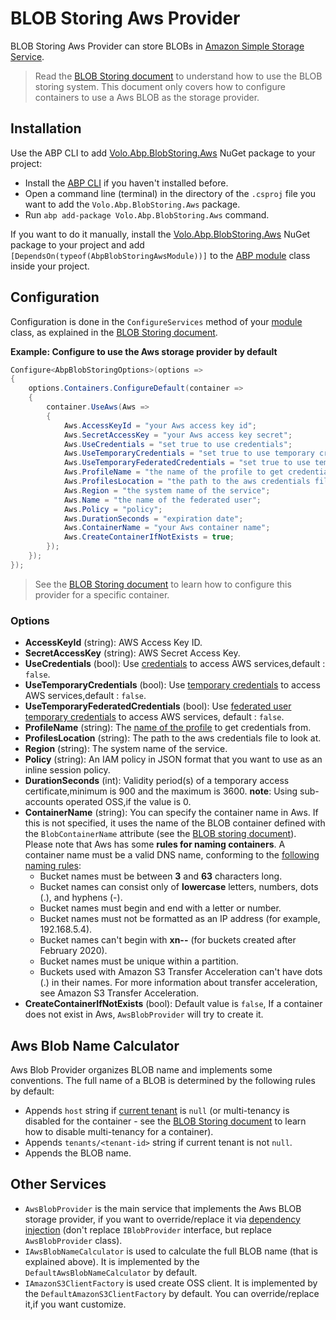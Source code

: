 # BLOB Storing Aws Provider

BLOB Storing Aws Provider can store BLOBs in [Amazon Simple Storage Service](https://aws.amazon.com/s3/).

> Read the [BLOB Storing document](Blob-Storing.md) to understand how to use the BLOB storing system. This document only covers how to configure containers to use a Aws BLOB as the storage provider.

## Installation

Use the ABP CLI to add [Volo.Abp.BlobStoring.Aws](https://www.nuget.org/packages/Volo.Abp.BlobStoring.Aws) NuGet package to your project:

* Install the [ABP CLI](https://docs.abp.io/en/abp/latest/CLI) if you haven't installed before.
* Open a command line (terminal) in the directory of the `.csproj` file you want to add the `Volo.Abp.BlobStoring.Aws` package.
* Run `abp add-package Volo.Abp.BlobStoring.Aws` command.

If you want to do it manually, install the [Volo.Abp.BlobStoring.Aws](https://www.nuget.org/packages/Volo.Abp.BlobStoring.Aws) NuGet package to your project and add `[DependsOn(typeof(AbpBlobStoringAwsModule))]` to the [ABP module](Module-Development-Basics.md) class inside your project.

## Configuration

Configuration is done in the `ConfigureServices` method of your [module](Module-Development-Basics.md) class, as explained in the [BLOB Storing document](Blob-Storing.md).

**Example: Configure to use the Aws storage provider by default**

````csharp
Configure<AbpBlobStoringOptions>(options =>
{
    options.Containers.ConfigureDefault(container =>
    {
        container.UseAws(Aws =>
        {
            Aws.AccessKeyId = "your Aws access key id";
            Aws.SecretAccessKey = "your Aws access key secret";
            Aws.UseCredentials = "set true to use credentials";
            Aws.UseTemporaryCredentials = "set true to use temporary credentials";
            Aws.UseTemporaryFederatedCredentials = "set true to use temporary federated credentials";
            Aws.ProfileName = "the name of the profile to get credentials from";
            Aws.ProfilesLocation = "the path to the aws credentials file to look at";
            Aws.Region = "the system name of the service";
            Aws.Name = "the name of the federated user";
            Aws.Policy = "policy";
            Aws.DurationSeconds = "expiration date";
            Aws.ContainerName = "your Aws container name";
            Aws.CreateContainerIfNotExists = true;
        });
    });
});

````

> See the [BLOB Storing document](Blob-Storing.md) to learn how to configure this provider for a specific container.

### Options

* **AccessKeyId** (string): AWS Access Key ID.
* **SecretAccessKey** (string): AWS Secret Access Key.
* **UseCredentials** (bool): Use [credentials](https://docs.aws.amazon.com/AmazonS3/latest/dev/AuthUsingAcctOrUserCredentials.html) to access AWS services,default : `false`.
* **UseTemporaryCredentials** (bool): Use [temporary credentials](https://docs.aws.amazon.com/AmazonS3/latest/dev/AuthUsingTempSessionToken.html) to access AWS services,default : `false`.
* **UseTemporaryFederatedCredentials** (bool): Use [federated user temporary credentials](https://docs.aws.amazon.com/AmazonS3/latest/dev/AuthUsingTempFederationToken.html) to access AWS services, default : `false`.
* **ProfileName** (string): The [name of the profile](https://docs.aws.amazon.com/sdk-for-net/v3/developer-guide/net-dg-config-creds.html) to get credentials from.
* **ProfilesLocation** (string): The path to the aws credentials file to look at.
* **Region** (string): The system name of the service.
* **Policy** (string): An IAM policy in JSON format that you want to use as an inline session policy.
* **DurationSeconds** (int): Validity period(s) of a temporary access certificate,minimum is 900 and the maximum is 3600. **note**: Using sub-accounts operated OSS,if the value is 0.
* **ContainerName** (string): You can specify the container name in Aws. If this is not specified, it uses the name of the BLOB container defined with the `BlobContainerName` attribute (see the [BLOB storing document](Blob-Storing.md)). Please note that Aws has some **rules for naming containers**. A container name must be a valid DNS name, conforming to the [following naming rules](https://docs.aws.amazon.com/AmazonS3/latest/dev/BucketRestrictions.html):
    * Bucket names must be between **3** and **63** characters long.
    * Bucket names can consist only of **lowercase** letters, numbers, dots (.), and hyphens (-).
    * Bucket names must begin and end with a letter or number.
    * Bucket names must not be formatted as an IP address (for example, 192.168.5.4).
    * Bucket names can't begin with **xn--** (for buckets created after February 2020).
    * Bucket names must be unique within a partition. 
    * Buckets used with Amazon S3 Transfer Acceleration can't have dots (.) in their names. For more information about transfer acceleration, see Amazon S3 Transfer Acceleration.
* **CreateContainerIfNotExists** (bool): Default value is `false`, If a container does not exist in Aws, `AwsBlobProvider` will try to create it.

## Aws Blob Name Calculator

Aws Blob Provider organizes BLOB name and implements some conventions. The full name of a BLOB is determined by the following rules by default:

* Appends `host` string if [current tenant](Multi-Tenancy.md) is `null` (or multi-tenancy is disabled for the container - see the [BLOB Storing document](Blob-Storing.md) to learn how to disable multi-tenancy for a container).
* Appends `tenants/<tenant-id>` string if current tenant is not `null`.
* Appends the BLOB name.

## Other Services

* `AwsBlobProvider` is the main service that implements the Aws BLOB storage provider, if you want to override/replace it via [dependency injection](Dependency-Injection.md) (don't replace `IBlobProvider` interface, but replace `AwsBlobProvider` class).
* `IAwsBlobNameCalculator` is used to calculate the full BLOB name (that is explained above). It is implemented by the `DefaultAwsBlobNameCalculator` by default.
* `IAmazonS3ClientFactory` is used create OSS client. It is implemented by the `DefaultAmazonS3ClientFactory` by default. You can override/replace it,if you want customize.
